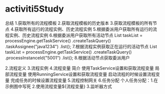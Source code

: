 # activiti5Study
总结
    1.获取所有的流程模板
    2.获取流程模板的历史版本
    3.获取流程模板的所有节点
    4.获取所有运行的流程实例、历史流程实例
    5.根据委派用户获取所有运行的流程实例、历史流程实例
    6.根据委派用户获取所有活动节点
        List<Task> taskList = processEngine.getTaskService()
                .createTaskQuery()
                .taskAssignee("java1234")
                .list();
    7.根据流程实例获取正在运行的活动节点
        List<Task> taskList = processEngine.getTaskService()
                .createTaskQuery()
                .processInstanceId("5001")
                .list();
    8.根据活动节点获取委派用户
    
    
2.流程定义
3.流程实例
4.流程变量
    简介
    使用TaskService设置和获取流程变量
    局部流程变量
    使用RunningService设置和获取流程变量
    启动流程的时候设置流程变量
    完成任务的时候设置流程变量
5.流程控制网关
6.任务分配
    个人任务分配：1.在示例图中写死 2.使用流程变量${流程变量} 3.监听器方式
